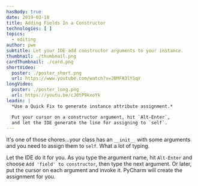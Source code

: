 ```yaml
---
hasBody: true
date: 2019-03-18
title: Adding Fields In a Constructor
technologies: [ ]
topics:
  - editing
author: pwe
subtitle: Let your IDE add constructor arguments to your instance.
thumbnail: ./thumbnail.png
cardThumbnail: ./card.png
shortVideo:
  poster: ./poster_short.png
  url: https://www.youtube.com/watch?v=JBMFA3lYSqY
longVideo:
  poster: ./poster_long.png
  url: https://youtu.be/cJ0tP9kxoYk
leadin: |
  *Use a Quick Fix to generate instance attribute assignment.*

  Put your cursor on a constructor argument, hit `Alt-Enter`,
  and let the IDE generate the line for assigning to `self`.
---
```


It's one of those chores...your class has an `__init__` with some arguments and you need to assign them to `self`. What a lot of typing.

Let the IDE do it for you. As you type the argument name, hit `Alt-Enter` and choose `Add 'field' to constructor`, then type the next argument. Or later, put the cursor on each argument and invoke it. PyCharm will create the assignment for you.
